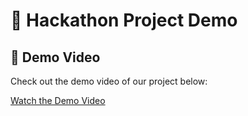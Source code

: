 # 🚀 Hackathon Project Demo

## 🎥 Demo Video

Check out the demo video of our project below:

[Watch the Demo Video](https://drive.google.com/file/d/1JQHvC527pE1upKGhbJqqOI8fuXFABaTJ/view?usp=sharing)
